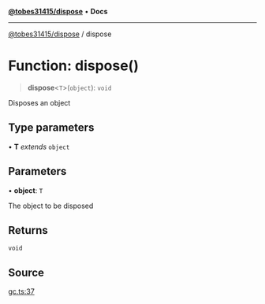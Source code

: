 [**@tobes31415/dispose**](../README.md) • **Docs**

***

[@tobes31415/dispose](../globals.md) / dispose

# Function: dispose()

> **dispose**\<`T`\>(`object`): `void`

Disposes an object

## Type parameters

• **T** *extends* `object`

## Parameters

• **object**: `T`

The object to be disposed

## Returns

`void`

## Source

[gc.ts:37](https://github.com/tobes31415/dispose/blob/8b821ba54eb1fd6736de9a4ab9b915563840a838/src/gc.ts#L37)
